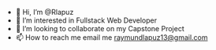 - 👋 Hi, I’m @Rlapuz
- 👀 I’m interested in Fullstack Web Developer
- 💞️ I’m looking to collaborate on my Capstone Project
- 📫 How to reach me email me raymundlapuz13@gmail.com



<!---
Rlapuz/Rlapuz is a ✨ special ✨ repository because its `README.md` (this file) appears on your GitHub profile.
You can click the Preview link to take a look at your changes.
--->
